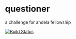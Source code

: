 # questioner
a challenge for andela fellowship 

[![Build Status](https://travis-ci.com/Karlmusingo/questioner.svg?branch=develop)](https://travis-ci.com/Karlmusingo/questioner)
